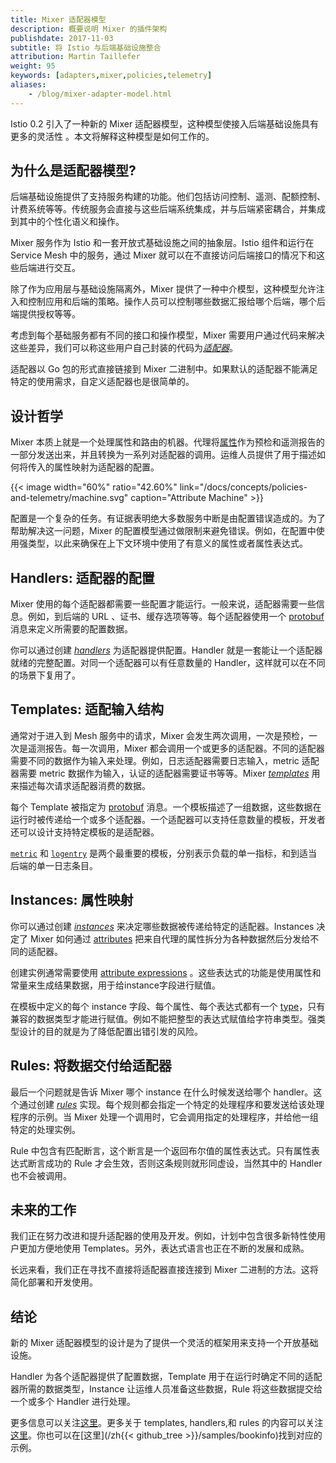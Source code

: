 ```yaml
---
title: Mixer 适配器模型
description: 概要说明 Mixer 的插件架构
publishdate: 2017-11-03
subtitle: 将 Istio 与后端基础设施整合
attribution: Martin Taillefer
weight: 95
keywords: [adapters,mixer,policies,telemetry]
aliases:
    - /blog/mixer-adapter-model.html
---
```


Istio 0.2 引入了一种新的 Mixer 适配器模型，这种模型使接入后端基础设施具有更多的灵活性 。本文将解释这种模型是如何工作的。

## 为什么是适配器模型?

后端基础设施提供了支持服务构建的功能。他们包括访问控制、遥测、配额控制、计费系统等等。传统服务会直接与这些后端系统集成，并与后端紧密耦合，并集成到其中的个性化语义和操作。

Mixer 服务作为 Istio 和一套开放式基础设施之间的抽象层。Istio 组件和运行在 Service Mesh 中的服务，通过 Mixer 就可以在不直接访问后端接口的情况下和这些后端进行交互。

除了作为应用层与基础设施隔离外，Mixer 提供了一种中介模型，这种模型允许注入和控制应用和后端的策略。操作人员可以控制哪些数据汇报给哪个后端，哪个后端提供授权等等。

考虑到每个基础服务都有不同的接口和操作模型，Mixer 需要用户通过代码来解决这些差异，我们可以称这些用户自己封装的代码为[*适配器*](https://github.com/istio/istio/wiki/Mixer-Adapter-Dev-Guide)。

适配器以 Go 包的形式直接链接到 Mixer 二进制中。如果默认的适配器不能满足特定的使用需求，自定义适配器也是很简单的。

## 设计哲学

Mixer 本质上就是一个处理属性和路由的机器。代理将[属性](/zh/docs/concepts/policies-and-telemetry/#attributes)作为预检和遥测报告的一部分发送出来，并且转换为一系列对适配器的调用。运维人员提供了用于描述如何将传入的属性映射为适配器的配置。

{{< image width="60%" ratio="42.60%"
    link="/docs/concepts/policies-and-telemetry/machine.svg"
    caption="Attribute Machine"
    >}}

配置是一个复杂的任务。有证据表明绝大多数服务中断是由配置错误造成的。为了帮助解决这一问题，Mixer 的配置模型通过做限制来避免错误。例如，在配置中使用强类型，以此来确保在上下文环境中使用了有意义的属性或者属性表达式。

## Handlers: 适配器的配置

Mixer 使用的每个适配器都需要一些配置才能运行。一般来说，适配器需要一些信息。例如，到后端的 URL 、证书、缓存选项等等。每个适配器使用一个 [protobuf](https://developers.google.com/protocol-buffers/) 消息来定义所需要的配置数据。

你可以通过创建 [*handlers*](/zh/docs/concepts/policies-and-telemetry/#handlers) 为适配器提供配置。Handler 就是一套能让一个适配器就绪的完整配置。对同一个适配器可以有任意数量的 Handler，这样就可以在不同的场景下复用了。

## Templates: 适配输入结构

通常对于进入到 Mesh 服务中的请求，Mixer 会发生两次调用，一次是预检，一次是遥测报告。每一次调用，Mixer 都会调用一个或更多的适配器。不同的适配器需要不同的数据作为输入来处理。例如，日志适配器需要日志输入，metric 适配器需要 metric 数据作为输入，认证的适配器需要证书等等。Mixer [*templates*](/zh/docs/reference/config/policy-and-telemetry/templates/) 用来描述每次请求适配器消费的数据。

每个 Template 被指定为 [protobuf](https://developers.google.com/protocol-buffers/) 消息。一个模板描述了一组数据，这些数据在运行时被传递给一个或多个适配器。一个适配器可以支持任意数量的模板，开发者还可以设计支持特定模板的是适配器。

[`metric`](/zh/docs/reference/config/policy-and-telemetry/templates/metric/) 和 [`logentry`](/zh/docs/reference/config/policy-and-telemetry/templates/logentry/) 是两个最重要的模板，分别表示负载的单一指标，和到适当后端的单一日志条目。

## Instances: 属性映射

你可以通过创建 [*instances*](/zh/docs/concepts/policies-and-telemetry/#instances) 来决定哪些数据被传递给特定的适配器。Instances 决定了 Mixer 如何通过 [attributes](/zh/docs/concepts/policies-and-telemetry/#attributes) 把来自代理的属性拆分为各种数据然后分发给不同的适配器。

创建实例通常需要使用 [attribute expressions](/zh/docs/concepts/policies-and-telemetry/#attribute-expressions) 。这些表达式的功能是使用属性和常量来生成结果数据，用于给instance字段进行赋值。

在模板中定义的每个 instance 字段、每个属性、每个表达式都有一个 [type](https://github.com/istio/api/blob/master/policy/v1beta1/value_type.proto)，只有兼容的数据类型才能进行赋值。例如不能把整型的表达式赋值给字符串类型。强类型设计的目的就是为了降低配置出错引发的风险。

## Rules: 将数据交付给适配器

最后一个问题就是告诉 Mixer 哪个 instance 在什么时候发送给哪个 handler。这个通过创建 [*rules*](/zh/docs/concepts/policies-and-telemetry/#rules) 实现。每个规则都会指定一个特定的处理程序和要发送给该处理程序的示例。当 Mixer 处理一个调用时，它会调用指定的处理程序，并给他一组特定的处理实例。

Rule 中包含有匹配断言，这个断言是一个返回布尔值的属性表达式。只有属性表达式断言成功的 Rule 才会生效，否则这条规则就形同虚设，当然其中的 Handler 也不会被调用。

## 未来的工作

我们正在努力改进和提升适配器的使用及开发。例如，计划中包含很多新特性使用户更加方便地使用 Templates。另外，表达式语言也正在不断的发展和成熟。

长远来看，我们正在寻找不直接将适配器直接连接到 Mixer 二进制的方法。这将简化部署和开发使用。

## 结论

新的 Mixer 适配器模型的设计是为了提供一个灵活的框架用来支持一个开放基础设施。

Handler 为各个适配器提供了配置数据，Template 用于在运行时确定不同的适配器所需的数据类型，Instance 让运维人员准备这些数据，Rule 将这些数据提交给一个或多个 Handler 进行处理。

更多信息可以关注[这里](/zh/docs/concepts/policies-and-telemetry/)。更多关于 templates, handlers,和 rules 的内容可以关注[这里](/zh/docs/reference/config/policy-and-telemetry/)。你也可以在[这里](/zh{{< github_tree >}}/samples/bookinfo)找到对应的示例。
